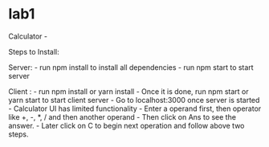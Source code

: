 # lab1

Calculator -

Steps to Install:

Server:
	- run npm install to install all dependencies
	- run npm start to start server
	
Client : 
	- run npm install or yarn install
	- Once it is done, run npm start or yarn start to start client server
	- Go to localhost:3000 once server is started
	- Calculator UI has limited functionality 
		- Enter a operand first, then operator like +, -, *, / and then another operand
		- Then click on Ans to see the answer.
		- Later click on C to begin next operation and follow above two steps.
		


